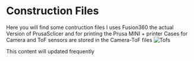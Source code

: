 # Construction Files

Here you will find some contruction files
I uses Fusion360 the actual Version of PrusaSclicer and for printing the Prusa MINI + printer
Cases for Camera and ToF sensors are stored in the Camera-ToF files
![Tofs](https://github.com/ullisun/RopiLawnMow/assets/86979044/2434b34d-79cd-4960-bde9-3c0661d823ca)

This content will updated frequently


<br>

